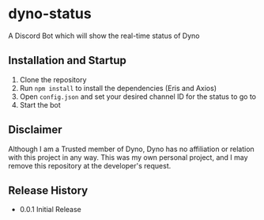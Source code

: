 # dyno-status
A Discord Bot which will show the real-time status of Dyno

## Installation and Startup

1) Clone the repository
2) Run `npm install` to install the dependencies (Eris and Axios)
3) Open `config.json` and set your desired channel ID for the status to go to
4) Start the bot

## Disclaimer

Although I am a Trusted member of Dyno, Dyno has no affiliation or relation with this project in any way. This was my own personal project, and I may remove this repository at the developer's request.

## Release History

- 0.0.1 Initial Release